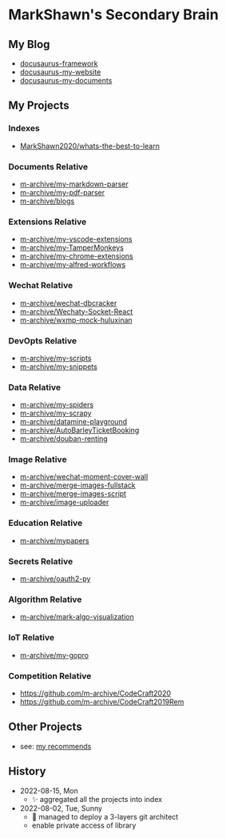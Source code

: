 # MarkShawn's Secondary Brain

## My Blog

- [docusaurus-framework](https://github.com/markshawn2020/keeeps-learning)
- [docusaurus-my-website](https://github.com/markshawn2020/my-website)
- [docusaurus-my-documents](https://github.com/markshawn2020/my-documents)

## My Projects

### Indexes

- [MarkShawn2020/whats-the-best-to-learn](https://github.com/MarkShawn2020/whats-the-best-to-learn)

### Documents Relative

- [m-archive/my-markdown-parser](https://github.com/m-archive/my-markdown-parser)
- [m-archive/my-pdf-parser](https://github.com/m-archive/my-pdf-parser)
- [m-archive/blogs](https://github.com/m-archive/blogs)

### Extensions Relative

- [m-archive/my-vscode-extensions](https://github.com/m-archive/my-vscode-extensions)
- [m-archive/my-TamperMonkeys](https://github.com/m-archive/my-TamperMonkeys)
- [m-archive/my-chrome-extensions](https://github.com/m-archive/my-chrome-extensions)
- [m-archive/my-alfred-workflows](https://github.com/m-archive/my-alfred-workflows)

### Wechat Relative

- [m-archive/wechat-dbcracker](https://github.com/m-archive/wechat-dbcracker)
- [m-archive/Wechaty-Socket-React](https://github.com/m-archive/Wechaty-Socket-React)
- [m-archive/wxmp-mock-huluxinan](https://github.com/m-archive/wxmp-mock-huluxinan)

### DevOpts Relative

- [m-archive/my-scripts](https://github.com/m-archive/my-scripts)
- [m-archive/my-snippets](https://github.com/m-archive/my-snippets)

### Data Relative

- [m-archive/my-spiders](https://github.com/m-archive/my-spiders)
- [m-archive/my-scrapy](https://github.com/m-archive/my-scrapy)
- [m-archive/datamine-playground](https://github.com/m-archive/datamine-playground)
- [m-archive/AutoBarleyTicketBooking](https://github.com/m-archive/AutoBarleyTicketBooking)
- [m-archive/douban-renting](https://github.com/m-archive/douban-renting)

### Image Relative

- [m-archive/wechat-moment-cover-wall](https://github.com/m-archive/wechat-moment-cover-wall)
- [m-archive/merge-images-fullstack](https://github.com/m-archive/merge-images-fullstack)
- [m-archive/merge-images-script](https://github.com/m-archive/merge-images-script)
- [m-archive/image-uploader](https://github.com/m-archive/image-uploader)

### Education Relative

- [m-archive/mypapers](https://github.com/m-archive/mypapers)

### Secrets Relative

- [m-archive/oauth2-py](https://github.com/m-archive/oauth2-py)

### Algorithm Relative

- [m-archive/mark-algo-visualization](https://github.com/m-archive/mark-algo-visualization)

### IoT Relative

- [m-archive/my-gopro](https://github.com/m-archive/my-gopro)

### Competition Relative

- https://github.com/m-archive/CodeCraft2020
- https://github.com/m-archive/CodeCraft2019Rem

## Other Projects 

- see: [my recommends](./recommends.md)

## History

- 2022-08-15, Mon
  - :sparkles: aggregated all the projects into index
- 2022-08-02, Tue, Sunny
  - :rocket: managed to deploy a 3-layers git architect
  - enable private access of library
